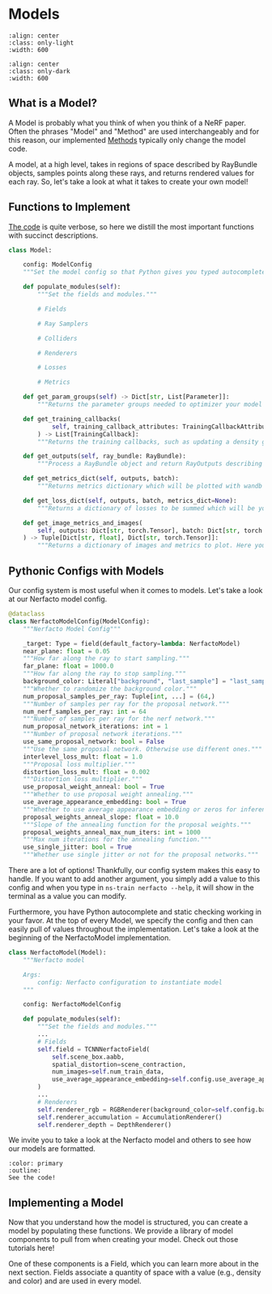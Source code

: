 # Models

```{image} imgs/pipeline_model-light.png
:align: center
:class: only-light
:width: 600
```

```{image} imgs/pipeline_model-dark.png
:align: center
:class: only-dark
:width: 600
```

## What is a Model?

A Model is probably what you think of when you think of a NeRF paper. Often the phrases "Model" and "Method" are used interchangeably and for this reason, our implemented [Methods](/nerfology/methods/index) typically only change the model code.

A model, at a high level, takes in regions of space described by RayBundle objects, samples points along these rays, and returns rendered values for each ray. So, let's take a look at what it takes to create your own model!

## Functions to Implement

[The code](https://github.com/nerfstudio-project/nerfstudio/blob/master/nerfstudio/models/base_model.py) is quite verbose, so here we distill the most important functions with succinct descriptions.

```python
class Model:

    config: ModelConfig
    """Set the model config so that Python gives you typed autocomplete!"""

    def populate_modules(self):
        """Set the fields and modules."""

        # Fields

        # Ray Samplers

        # Colliders

        # Renderers

        # Losses

        # Metrics

    def get_param_groups(self) -> Dict[str, List[Parameter]]:
        """Returns the parameter groups needed to optimizer your model components."""

    def get_training_callbacks(
            self, training_callback_attributes: TrainingCallbackAttributes
        ) -> List[TrainingCallback]:
        """Returns the training callbacks, such as updating a density grid for Instant NGP."""

    def get_outputs(self, ray_bundle: RayBundle):
        """Process a RayBundle object and return RayOutputs describing quantities for each ray."""

    def get_metrics_dict(self, outputs, batch):
        """Returns metrics dictionary which will be plotted with wandb or tensorboard."""

    def get_loss_dict(self, outputs, batch, metrics_dict=None):
        """Returns a dictionary of losses to be summed which will be your loss."""

    def get_image_metrics_and_images(
        self, outputs: Dict[str, torch.Tensor], batch: Dict[str, torch.Tensor]
    ) -> Tuple[Dict[str, float], Dict[str, torch.Tensor]]:
        """Returns a dictionary of images and metrics to plot. Here you can apply your colormaps."""
```

## Pythonic Configs with Models

Our config system is most useful when it comes to models. Let's take a look at our Nerfacto model config.

```python
@dataclass
class NerfactoModelConfig(ModelConfig):
    """Nerfacto Model Config"""

    _target: Type = field(default_factory=lambda: NerfactoModel)
    near_plane: float = 0.05
    """How far along the ray to start sampling."""
    far_plane: float = 1000.0
    """How far along the ray to stop sampling."""
    background_color: Literal["background", "last_sample"] = "last_sample"
    """Whether to randomize the background color."""
    num_proposal_samples_per_ray: Tuple[int, ...] = (64,)
    """Number of samples per ray for the proposal network."""
    num_nerf_samples_per_ray: int = 64
    """Number of samples per ray for the nerf network."""
    num_proposal_network_iterations: int = 1
    """Number of proposal network iterations."""
    use_same_proposal_network: bool = False
    """Use the same proposal network. Otherwise use different ones."""
    interlevel_loss_mult: float = 1.0
    """Proposal loss multiplier."""
    distortion_loss_mult: float = 0.002
    """Distortion loss multiplier."""
    use_proposal_weight_anneal: bool = True
    """Whether to use proposal weight annealing."""
    use_average_appearance_embedding: bool = True
    """Whether to use average appearance embedding or zeros for inference."""
    proposal_weights_anneal_slope: float = 10.0
    """Slope of the annealing function for the proposal weights."""
    proposal_weights_anneal_max_num_iters: int = 1000
    """Max num iterations for the annealing function."""
    use_single_jitter: bool = True
    """Whether use single jitter or not for the proposal networks."""
```

There are a lot of options! Thankfully, our config system makes this easy to handle. If you want to add another argument, you simply add a value to this config and when you type in `ns-train nerfacto --help`, it will show in the terminal as a value you can modify.

Furthermore, you have Python autocomplete and static checking working in your favor. At the top of every Model, we specify the config and then can easily pull of values throughout the implementation. Let's take a look at the beginning of the NerfactoModel implementation.

```python
class NerfactoModel(Model):
    """Nerfacto model

    Args:
        config: Nerfacto configuration to instantiate model
    """

    config: NerfactoModelConfig

    def populate_modules(self):
        """Set the fields and modules."""
        ...
        # Fields
        self.field = TCNNNerfactoField(
            self.scene_box.aabb,
            spatial_distortion=scene_contraction,
            num_images=self.num_train_data,
            use_average_appearance_embedding=self.config.use_average_appearance_embedding, # notice self.config
        )
        ...
        # Renderers
        self.renderer_rgb = RGBRenderer(background_color=self.config.background_color) # notice self.config
        self.renderer_accumulation = AccumulationRenderer()
        self.renderer_depth = DepthRenderer()
```

We invite you to take a look at the Nerfacto model and others to see how our models are formatted.

```{button-link} https://github.com/nerfstudio-project/nerfstudio/blob/master/nerfstudio/models/nerfacto.py
:color: primary
:outline:
See the code!
```

## Implementing a Model

Now that you understand how the model is structured, you can create a model by populating these functions. We provide a library of model components to pull from when creating your model. Check out those tutorials here!

One of these components is a Field, which you can learn more about in the next section. Fields associate a quantity of space with a value (e.g., density and color) and are used in every model.

